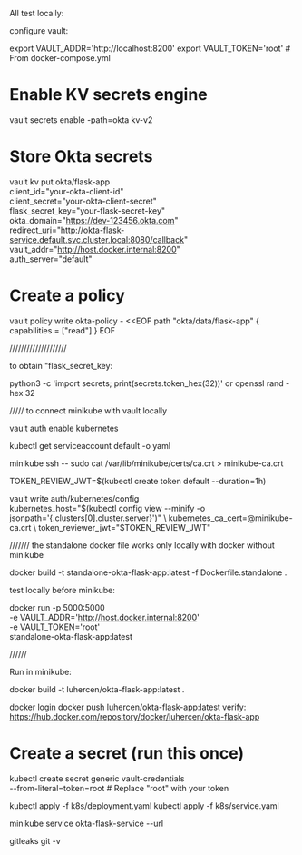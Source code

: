 All test locally:


configure vault:

export VAULT_ADDR='http://localhost:8200'
export VAULT_TOKEN='root' # From docker-compose.yml

# Enable KV secrets engine
vault secrets enable -path=okta kv-v2

# Store Okta secrets
vault kv put okta/flask-app \
  client_id="your-okta-client-id" \
  client_secret="your-okta-client-secret" \
  flask_secret_key="your-flask-secret-key" \
  okta_domain="https://dev-123456.okta.com" \
  redirect_uri="http://okta-flask-service.default.svc.cluster.local:8080/callback" \
  vault_addr="http://host.docker.internal:8200"  \
  auth_server="default"


# Create a policy
vault policy write okta-policy - <<EOF
path "okta/data/flask-app" {
  capabilities = ["read"]
}
EOF

////////////////////

to obtain "flask_secret_key:

python3 -c 'import secrets; print(secrets.token_hex(32))'
or
openssl rand -hex 32

///// to connect minikube with vault locally

vault auth enable kubernetes

kubectl get serviceaccount default -o yaml


minikube ssh -- sudo cat /var/lib/minikube/certs/ca.crt > minikube-ca.crt

TOKEN_REVIEW_JWT=$(kubectl create token default --duration=1h)


vault write auth/kubernetes/config \
  kubernetes_host="$(kubectl config view --minify -o jsonpath='{.clusters[0].cluster.server}')" \
  kubernetes_ca_cert=@minikube-ca.crt \
  token_reviewer_jwt="$TOKEN_REVIEW_JWT"

///////
the standalone docker file works only locally with docker without minikube

docker build -t standalone-okta-flask-app:latest -f Dockerfile.standalone .

test locally before minikube:

docker run -p 5000:5000 \
  -e VAULT_ADDR='http://host.docker.internal:8200' \
  -e VAULT_TOKEN='root' \
  standalone-okta-flask-app:latest


//////

Run in minikube:

docker build -t luhercen/okta-flask-app:latest .

docker login
docker push luhercen/okta-flask-app:latest
verify: https://hub.docker.com/repository/docker/luhercen/okta-flask-app

# Create a secret (run this once)
kubectl create secret generic vault-credentials \
  --from-literal=token=root          # Replace "root" with your token

kubectl apply -f k8s/deployment.yaml
kubectl apply -f k8s/service.yaml
  
minikube service okta-flask-service --url


gitleaks git -v